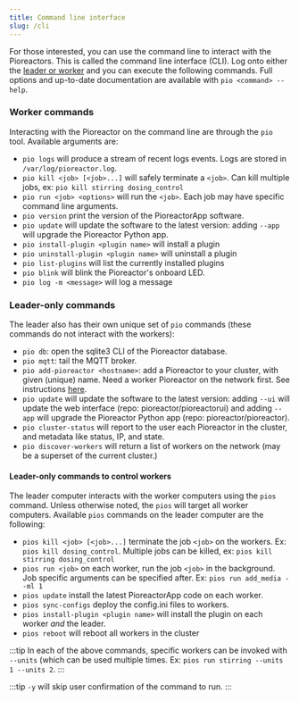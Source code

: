 ```yaml
---
title: Command line interface
slug: /cli
---
```


For those interested, you can use the command line to interact with the Pioreactors. This is called the command line interface (CLI). Log onto either the [leader or worker](/user-guide/create-cluster) and you can execute the following commands. Full options and up-to-date documentation are available with `pio <command> --help`.

### Worker commands

Interacting with the Pioreactor on the command line are through the `pio` tool. Available arguments are:

*   `pio logs` will produce a stream of recent logs events. Logs are stored in `/var/log/pioreactor.log`.
*   `pio kill <job> [<job>...]` will safely terminate a `<job>`. Can kill multiple jobs, ex: `pio kill stirring dosing_control`
*   `pio run <job> <options>` will run the `<job>`. Each job may have specific command line arguments.
*   `pio version` print the version of the PioreactorApp software.
*   `pio update` will update the software to the latest version: adding `--app` will upgrade the Pioreactor Python app.
*   `pio install-plugin <plugin name>` will install a plugin
*   `pio uninstall-plugin <plugin name>` will uninstall a plugin
*   `pio list-plugins` will list the currently installed plugins
*   `pio blink` will blink the Pioreactor's onboard LED.
*   `pio log -m <message>` will log a message

### Leader-only commands

The leader also has their own unique set of `pio` commands (these commands do not interact with the workers):

*   `pio db`: open the sqlite3 CLI of the Pioreactor database.
*   `pio mqtt`: tail the MQTT broker.
*   `pio add-pioreactor <hostname>`: add a Pioreactor to your cluster, with given (unique) name. Need a worker Pioreactor on the network first. See instructions [here](https://github.com/Pioreactor/pioreactor/wiki/Installation).
*   `pio update` will update the software to the latest version: adding `--ui` will update the web interface (repo: pioreactor/pioreactorui) and adding `--app` will upgrade the Pioreactor Python app (repo: pioreactor/pioreactor).
*   `pio cluster-status` will report to the user each Pioreactor in the cluster, and metadata like status, IP, and state.
*   `pio discover-workers` will return a list of workers on the network (may be a superset of the current cluster.)

#### Leader-only commands to control workers

The leader computer interacts with the worker computers using the `pios` command. Unless otherwise noted, the `pios` will target all worker computers. Available `pios` commands on the leader computer are the following:

*   `pios kill <job> [<job>...]` terminate the job `<job>` on the workers. Ex: `pios kill dosing_control`. Multiple jobs can be killed, ex: `pios kill stirring dosing_control`
*   `pios run <job>` on each worker, run the job `<job>` in the background. Job specific arguments can be specified after. Ex: `pios run add_media --ml 1`
*   `pios update` install the latest PioreactorApp code on each worker.
*   `pios sync-configs` deploy the config.ini files to workers.
*   `pios install-plugin <plugin name>` will install the plugin on each worker _and_ the leader.
*   `pios reboot` will reboot all workers in the cluster

:::tip
In each of the above commands, specific workers can be invoked with `--units` (which can be used multiple times. Ex: `pios run stirring --units 1 --units 2`.
:::

:::tip
`-y` will skip user confirmation of the command to run.
:::